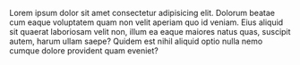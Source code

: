 Lorem ipsum dolor sit amet consectetur adipisicing elit. Dolorum beatae cum eaque voluptatem quam non velit aperiam quo id veniam. Eius aliquid sit quaerat laboriosam velit non, illum ea eaque maiores natus quas, suscipit autem, harum ullam saepe? Quidem est nihil aliquid optio nulla nemo cumque dolore provident quam eveniet?
